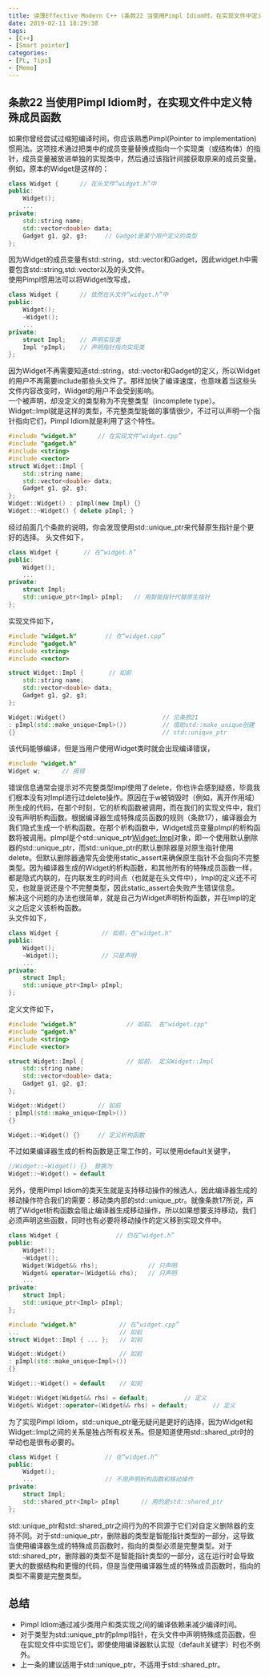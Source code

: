 ```yaml
---
title: 读薄Effective Modern C++ (条款22 当使用Pimpl Idiom时，在实现文件中定义特殊成员函数)
date: 2019-02-11 18:29:38
tags:
- [C++]
- [Smart pointer]
categories:
- [PL, Tips]
- [Memo]
---
```


## 条款22 当使用Pimpl Idiom时，在实现文件中定义特殊成员函数
如果你曾经尝试过缩短编译时间，你应该熟悉Pimpl(Pointer to implementation) 惯用法。这项技术通过把类中的成员变量替换成指向一个实现类（或结构体）的指针，成员变量被放进单独的实现类中，然后通过该指针间接获取原来的成员变量。
例如，原本的Widget是这样的：

```cpp
class Widget {      // 在头文件“widget.h”中
public:
    Widget();
    ...
private:
    std::string name;
    std::vector<double> data;
    Gadget g1, g2, g3;     // Gadget是某个用户定义的类型
};
```

因为Widget的成员变量有std::string，std::vector和Gadget，因此widget.h中需要包含std::string,std::vector以及的头文件。     
使用Pimpl惯用法可以将Widget改写成，

```cpp
class Widget {      // 依然在头文件“widget.h”中
public:
    Widget();
    ~Widget();
    ...
private:
    struct Impl;    // 声明实现类
    Impl *pImpl;    // 声明指针指向实现类
};
```

<!-- more -->
因为Widget不再需要知道std::string，std::vector和Gadget的定义，所以Widget的用户不再需要include那些头文件了。那样加快了编译速度，也意味着当这些头文件内容改变时，Widget的用户不会受到影响。     
一个被声明，却没定义的类型称为不完整类型（incomplete type）。Widget::Impl就是这样的类型，不完整类型能做的事情很少，不过可以声明一个指针指向它们，Pimpl Idiom就是利用了这个特性。

```cpp
#include "widget.h"      // 在实现文件“widget.cpp”
#include "gadget.h"
#include <string>
#include <vector>
struct Widget::Impl {
    std::string name;
    std::vector<double> data;
    Gadget g1, g2, g3;
};
Widget::Widget() : pImpl(new Impl) {}
Widget::~Widget() { delete pImpl; }
```
经过前面几个条款的说明，你会发现使用std::unique_ptr来代替原生指针是个更好的选择。
头文件如下，

```cpp
class Widget {       // 在“widget.h”
public:
    Widget();
    ...
private:
    struct Impl;
    std::unique_ptr<Impl> pImpl;   // 用智能指针代替原生指针
};
```
实现文件如下，

```cpp
#include "widget.h"        // 在“widget.cpp”
#include "gadget.h"
#include <string>
#include <vector>

struct Widget::Impl {       // 如前
    std::string name;
    std::vector<double> data;
    Gadget g1, g2, g3;
};

Widget::Widget()                           // 见条款21
: pImpl(std::make_unique<Impl>())          // 借助std::make_unique创建
{}                                         // std::unique_ptr
```

该代码能够编译，但是当用户使用Widget类时就会出现编译错误，
```cpp
#include "widget.h"
Widget w;      // 报错
```

错误信息通常会提示对不完整类型Impl使用了delete，你也许会感到疑惑，毕竟我们根本没有对Impl进行过delete操作。原因在于w被销毁时（例如，离开作用域）所生成的代码，在那个时刻，它的析构函数被调用，而在我们的实现文件中，我们没有声明析构函数。根据编译器生成特殊成员函数的规则（条款17），编译器会为我们隐式生成一个析构函数。在那个析构函数中，Widget成员变量pImpl的析构函数将被调用。pImpl是个std::unique_ptr<Widget::Impl>对象，即一个使用默认删除器的std::unique_ptr，而std::unique_ptr的默认删除器是对原生指针使用delete。但默认删除器通常先会使用static_assert来确保原生指针不会指向不完整类型。因为编译器生成的Widget的析构函数，和其他所有的特殊成员函数一样，都是隐式内联的，在内联发生的时间点（也就是在头文件中），Impl的定义还不可见，也就是说还是个不完整类型，因此static_assert会失败产生错误信息。     
解决这个问题的办法也很简单，就是自己为Widget声明析构函数，并在Impl的定义之后定义该析构函数。    
头文件如下，

```cpp
class Widget {            // 如前，在"widget.h"
public:
    Widget();
    ~Widget();            // 只是声明
    ...
private:
    struct Impl;
    std::unique_ptr<Impl> pImpl;
};
```

定义文件如下，

```cpp
#include "widget.h"              // 如前， 在"widget.cpp"
#include "gadget.h"
#include <string>
#include <vector>

struct Widget::Impl {            // 如前， 定义Widget::Impl
    std::string name;
    std::vector<double> data;
    Gadget g1, g2, g3;
};

Widget::Widget()         // 如前
: pImpl(std::make_unique<Impl>())
{}

Widget::~Widget() {}     // 定义析构函数
```

不过如果编译器生成的析构函数是正常工作的，可以使用default关键字，

```cpp
//Widget::~Widget() {}  替换为
Widget::~Widget() = default
```

另外，使用Pimpl Idiom的类天生就是支持移动操作的候选人，因此编译器生成的移动操作符合我们的需要：移动类内部的std::unique_ptr。就像条款17所说，声明了Widget析构函数会阻止编译器生成移动操作，所以如果想要支持移动，我们必须声明这些函数，同时也有必要将移动操作的定义移到实现文件中。

```cpp
class Widget {                // 仍在“widget.h”
public:
    Widget();
    ~Widget();
    Widget(Widget&& rhs);              // 只声明
    Widget& operator=(Widget&& rhs);   // 只声明
    ...
private:
    struct Impl;
    std::unique_ptr<Impl> pImpl;
};
```

```cpp
#include "widget.h"            // 在“widget.cpp”
...                            // 如前
struct Widget::Impl { ... };   // 如前

Widget::Widget()               // 如前
: pImpl(std::make_unique<Impl>())
{}

Widget::~Widget() = default    // 如前

Widget::Widget(Widget&& rhs) = default;          // 定义
Widget& Widget::operator=(Widget&& rhs) = default;       // 定义
```

为了实现Pimpl Idiom，std::unique_ptr毫无疑问是更好的选择，因为Widget和Widget::Impl之间的关系是独占所有权关系。但是知道使用std::shared_ptr时的举动也是很有必要的。
```cpp
class Widget {             // 在“widget.h”
public:
    Widget();
    ...                    // 不用声明析构函数和移动操作
private:
    struct Impl;
    std::shared_ptr<Impl> pImpl      // 用的是std::shared_ptr
};
```
std::unique_ptr和std::shared_ptr之间行为的不同源于它们对自定义删除器的支持不同。对于std::unique_ptr，删除器的类型是智能指针类型的一部分，这导致当使用编译器生成的特殊成员函数时，指向的类型必须是完整类型。对于std::shared_ptr，删除器的类型不是智能指针类型的一部分，这在运行时会导致更大的数据结构和更慢的代码，但是当使用编译器生成的特殊成员函数时，指向的类型不需要是完整类型。

## 总结
- Pimpl Idiom通过减少类用户和类实现之间的编译依赖来减少编译时间。
- 对于类型为std::unique_ptr的pImpl指针，在头文件中声明特殊成员函数，但在实现文件中实现它们，即使使用编译器默认实现（default关键字）时也不例外。
- 上一条的建议适用于std::unique_ptr，不适用于std::shared_ptr。